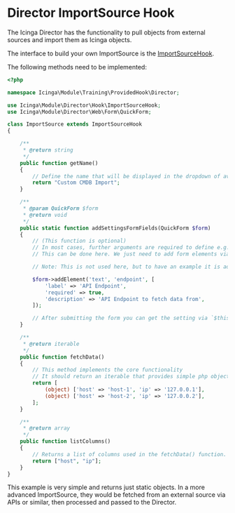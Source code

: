 # Director ImportSource Hook

The Icinga Director has the functionality to pull objects from external sources and import them as Icinga objects.

The interface to build your own ImportSource is the [ImportSourceHook](https://github.com/Icinga/icingaweb2-module-director/blob/master/library/Director/Hook/ImportSourceHook.php).

The following methods need to be implemented:

```php
<?php

namespace Icinga\Module\Training\ProvidedHook\Director;

use Icinga\Module\Director\Hook\ImportSourceHook;
use Icinga\Module\Director\Web\Form\QuickForm;

class ImportSource extends ImportSourceHook
{

    /**
     * @return string
     */
    public function getName()
    {
        // Define the name that will be displayed in the dropdown of available ImportSources
        return "Custom CMDB Import";
    }

    /**
     * @param QuickForm $form
     * @return void
     */
    public static function addSettingsFormFields(QuickForm $form)
    {
        // (This function is optional)
        // In most cases, further arguments are required to define e.g. URLs of an API, auth, etc.
        // This can be done here. We just need to add form elements via the Icinga Director QuickForm

        // Note: This is not used here, but to have an example it is added to the code

        $form->addElement('text', 'endpoint', [
            'label' => 'API Endpoint',
            'required' => true,
            'description' => 'API Endpoint to fetch data from',
        ]);

        // After submitting the form you can get the setting via `$this->('endpoint');`
    }

    /**
     * @return iterable
     */
    public function fetchData()
    {
        // This method implements the core functionality
        // It should return an iterable that provides simple php objects with public properties as columns. (e.g. `(object) ['foo' => 'bar'])`
        return [
            (object) ['host' => 'host-1', 'ip' => '127.0.0.1'],
            (object) ['host' => 'host-2', 'ip' => '127.0.0.2'],
        ];
    }

    /**
     * @return array
     */
    public function listColumns()
    {
        // Returns a list of columns used in the fetchData() function.
        return ["host", "ip"];
    }
}
```

This example is very simple and returns just static objects. In a more advanced ImportSource, they would be fetched from an external source via APIs or similar, then processed and passed to the Director.
